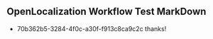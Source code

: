 ## OpenLocalization Workflow Test MarkDown
* 70b362b5-3284-4f0c-a30f-f913c8ca9c2c 
thanks!<!--HONumber=Mar16_HO2-->
